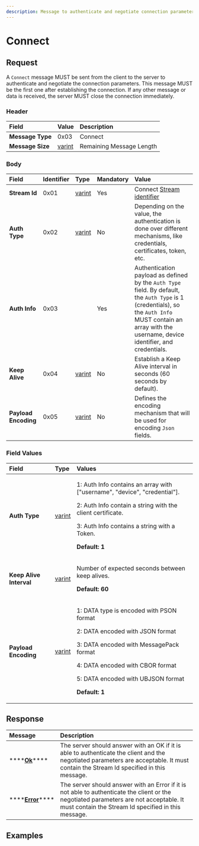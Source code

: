 ```yaml
---
description: Message to authenticate and negotiate connection parameters.
---
```


# Connect

## Request

A `Connect` message MUST be sent from the client to the server to authenticate and negotiate the connection parameters. This message MUST be the first one after establishing the connection. If any other message or data is received, the server MUST close the connection immediately.

### Header

| Field | Value | Description |
| :--- | :--- | :--- |
| **Message Type** | 0x03 | Connect |
| **Message Size** | [varint](../definitions.md#varint) | Remaining Message Length |

### Body

| Field | Identifier | Type | Mandatory | Value |
| :--- | :--- | :--- | :--- | :--- |
| **Stream Id** | 0x01 | [varint](../definitions.md#varint) | Yes | Connect [Stream identifier](../definitions.md#stream-identifier) |
| **Auth Type** | 0x02 | [varint](../definitions.md#varint) | No | Depending on the value, the authentication is done over different mechanisms, like credentials, certificates, token, etc. |
| **Auth Info** | 0x03 |  | Yes | Authentication payload as defined by the `Auth Type` field. By default, the `Auth Type` is 1 \(credentials\), so the `Auth Info` MUST contain an array with the username, device identifier, and credentials.  |
| **Keep Alive** | 0x04 | [varint](../definitions.md#varint) | No | Establish a Keep Alive interval in seconds \(60 seconds by default\). |
| **Payload Encoding** | 0x05 | [varint](../definitions.md#varint) | No | Defines the encoding mechanism that will be used for encoding `Json` fields. |

### Field Values

<table>
  <thead>
    <tr>
      <th style="text-align:left">Field</th>
      <th style="text-align:left">Type</th>
      <th style="text-align:left">Values</th>
    </tr>
  </thead>
  <tbody>
    <tr>
      <td style="text-align:left"><b>Auth Type</b>
      </td>
      <td style="text-align:left"><a href="../definitions.md#varint">varint</a>
      </td>
      <td style="text-align:left">
        <p>1: Auth Info contains an array with [&quot;username&quot;, &quot;device&quot;,
          &quot;credential&quot;].</p>
        <p>2: Auth Info contain a string with the client certificate.</p>
        <p>3: Auth Info contains a string with a Token.</p>
        <p><b>Default: 1</b>
        </p>
      </td>
    </tr>
    <tr>
      <td style="text-align:left"><b>Keep Alive Interval</b>
      </td>
      <td style="text-align:left"><a href="../definitions.md#varint">varint</a>
      </td>
      <td style="text-align:left">
        <p>Number of expected seconds between keep alives.</p>
        <p><b>Default: 60</b>
        </p>
      </td>
    </tr>
    <tr>
      <td style="text-align:left"><b>Payload Encoding</b>
      </td>
      <td style="text-align:left"><a href="../definitions.md#varint">varint</a>
      </td>
      <td style="text-align:left">
        <p>1: DATA type is encoded with PSON format</p>
        <p>2: DATA encoded with JSON format</p>
        <p>3: DATA encoded with MessagePack format</p>
        <p>4: DATA encoded with CBOR format</p>
        <p>5: DATA encoded with UBJSON format</p>
        <p><b>Default: 1</b>
        </p>
      </td>
    </tr>
  </tbody>
</table>

## Response

| Message | Description |
| :--- | :--- |
| \*\*\*\*[**Ok**](ok.md)\*\*\*\* | The server should answer with an OK if it is able to authenticate the client and the negotiated parameters are acceptable. It must contain the Stream Id specified in this message. |
| \*\*\*\*[**Error**](error.md)\*\*\*\* | The server should answer with an Error if it is not able to authenticate the client or the negotiated parameters are not acceptable. It must contain the Stream Id specified in this message. |

## Examples



